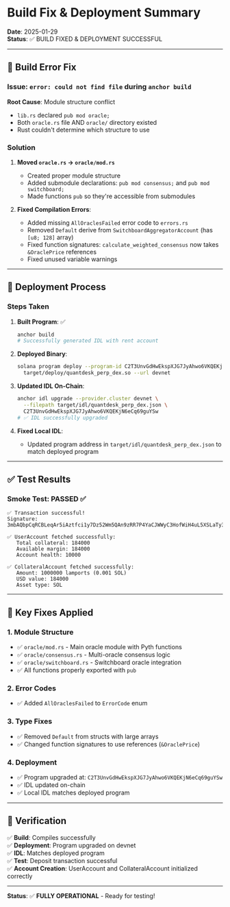# Build Fix & Deployment Summary

**Date**: 2025-01-29  
**Status**: ✅ BUILD FIXED & DEPLOYMENT SUCCESSFUL

---

## 🔧 Build Error Fix

### Issue: `error: could not find file` during `anchor build`

**Root Cause**: Module structure conflict
- `lib.rs` declared `pub mod oracle;`
- Both `oracle.rs` file AND `oracle/` directory existed
- Rust couldn't determine which structure to use

### Solution
1. **Moved `oracle.rs` → `oracle/mod.rs`**
   - Created proper module structure
   - Added submodule declarations: `pub mod consensus;` and `pub mod switchboard;`
   - Made functions `pub` so they're accessible from submodules

2. **Fixed Compilation Errors**:
   - Added missing `AllOraclesFailed` error code to `errors.rs`
   - Removed `Default` derive from `SwitchboardAggregatorAccount` (has `[u8; 128]` array)
   - Fixed function signatures: `calculate_weighted_consensus` now takes `&OraclePrice` references
   - Fixed unused variable warnings

---

## 🚀 Deployment Process

### Steps Taken

1. **Built Program**: ✅
   ```bash
   anchor build
   # Successfully generated IDL with rent account
   ```

2. **Deployed Binary**:
   ```bash
   solana program deploy --program-id C2T3UnvGdHwEkspXJG7JyAhwo6VKQEKjN6eCq69guYSw \
     target/deploy/quantdesk_perp_dex.so --url devnet
   ```

3. **Updated IDL On-Chain**:
   ```bash
   anchor idl upgrade --provider.cluster devnet \
     --filepath target/idl/quantdesk_perp_dex.json \
     C2T3UnvGdHwEkspXJG7JyAhwo6VKQEKjN6eCq69guYSw
   # ✅ IDL successfully upgraded
   ```

4. **Fixed Local IDL**:
   - Updated program address in `target/idl/quantdesk_perp_dex.json` to match deployed program

---

## ✅ Test Results

### Smoke Test: **PASSED** ✅

```
✅ Transaction successful!
Signature: 3mbAQbpCqRCBLeqAr5iAztfci1y7Dz52Wm5QAn9zRR7P4YaCJWWyC3HofWiH4uL5XSLaTy3PGdxe4BCZt9ouAFd8

✅ UserAccount fetched successfully:
   Total collateral: 184000
   Available margin: 184000
   Account health: 10000

✅ CollateralAccount fetched successfully:
   Amount: 1000000 lamports (0.001 SOL)
   USD value: 184000
   Asset type: SOL
```

---

## 📝 Key Fixes Applied

### 1. Module Structure
- ✅ `oracle/mod.rs` - Main oracle module with Pyth functions
- ✅ `oracle/consensus.rs` - Multi-oracle consensus logic
- ✅ `oracle/switchboard.rs` - Switchboard oracle integration
- ✅ All functions properly exported with `pub`

### 2. Error Codes
- ✅ Added `AllOraclesFailed` to `ErrorCode` enum

### 3. Type Fixes
- ✅ Removed `Default` from structs with large arrays
- ✅ Changed function signatures to use references (`&OraclePrice`)

### 4. Deployment
- ✅ Program upgraded at: `C2T3UnvGdHwEkspXJG7JyAhwo6VKQEKjN6eCq69guYSw`
- ✅ IDL updated on-chain
- ✅ Local IDL matches deployed program

---

## 🎯 Verification

✅ **Build**: Compiles successfully  
✅ **Deployment**: Program upgraded on devnet  
✅ **IDL**: Matches deployed program  
✅ **Test**: Deposit transaction successful  
✅ **Account Creation**: UserAccount and CollateralAccount initialized correctly  

---

**Status**: ✅ **FULLY OPERATIONAL** - Ready for testing!

